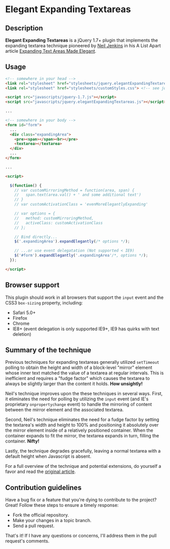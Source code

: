 # Elegant Expanding Textareas

## Description

**Elegant Expanding Textareas** is a jQuery 1.7+ plugin that implements the expanding textarea technique pioneered by [Neil Jenkins](http://nmjenkins.com/) in his A List Apart article [Expanding Text Areas Made Elegant](http://www.alistapart.com/articles/expanding-text-areas-made-elegant/).

## Usage

```html
<!-- somewhere in your head -->
<link rel="stylesheet" href="stylesheets/jquery.elegantExpandingTextareas.css">
<link rel="stylesheet" href="stylesheets/customStyles.css"> <!-- see jquery.elegantExpandingTextareas.customization.css for customization ideas -->

<script src="javascripts/jquery-1.7.js"></script>
<script src="javascripts/jquery.elegantExpandingTextareas.js"></script>

...

<!-- somewhere in your body -->
<form id="form">
  ...
  <div class="expandingArea">
    <pre><span></span><br></pre>
    <textarea></textarea>
  </div>
  ...
</form>

...

<script>

  $(function() {
    // var customMirroringMethod = function(area, span) {
    //   span.text(area.val() + ' and some additional text')
    // }
    // var customActivationClass = 'evenMoreElegantlyExpanding'

    // var options = {
    //   method: customMirroringMethod,
    //   activeClass: customActivationClass
    // };

    // Bind directly...
    $('.expandingArea').expandElegantly(/* options */);

    // ...or use event delegatation (Not supported < IE9)
    $('#form').expandElegantly('.expandingArea'/*, options */);
  });

</script>
```

## Browser support

This plugin should work in all browsers that support the `input` event and the CSS3 `box-sizing` property, including:

* Safari 5.0+
* Firefox
* Chrome
* IE8+ (event delegation is only supported IE9+, IE9 has quirks with text deletion)

## Summary of the technique

Previous techniques for expanding textareas generally utilized `setTimeout` polling to obtain the height and width of a block-level "mirror" element whose inner text matched the value of a textarea at regular intervals. This is inefficient and requires a "fudge factor" which causes the textarea to always be slightly larger than the content it holds. **How unsightly!**

Neil's technique improves upon the these techniques in several ways. First, it eliminates the need for polling by utilizing the `input` event (and IE's proprietary `onpropertychange` event) to handle the mirroring of content between the mirror element and the associated textarea.

Second, Neil's technique eliminates the need for a fudge factor by setting the textarea's width and height to 100% and positioning it absolutely over the mirror element inside of a relatively positioned container. When the container expands to fit the mirror, the textarea expands in turn, filling the container. **Nifty!**

Lastly, the technique degrades gracefully, leaving a normal textarea with a default height when Javascript is absent.

For a full overview of the technique and potential extensions, do yourself a favor and read the [original article](http://www.alistapart.com/articles/expanding-text-areas-made-elegant/).

## Contribution guidelines

Have a bug fix or a feature that you're dying to contribute to the project? Great! Follow these steps to ensure a timely response:

* Fork the official repository.
* Make your changes in a topic branch.
* Send a pull request.

That's it! If I have any questions or concerns, I'll address them in the pull request's comments.